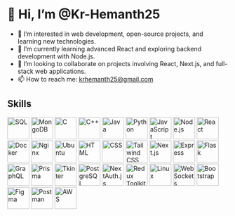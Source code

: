 # 👋 Hi, I’m @Kr-Hemanth25

- 👀 I’m interested in web development, open-source projects, and learning new technologies.
- 🌱 I’m currently learning advanced React and exploring backend development with Node.js.
- 💞️ I’m looking to collaborate on projects involving React, Next.js, and full-stack web applications.
- 📫 How to reach me: krhemanth25@gmail.com


## Skills

<p align="left">
  <img src="https://img.shields.io/badge/-SQL-000?style=for-the-badge&logo=postgresql&logoColor=white" alt="SQL" height="50"/>
  <img src="https://img.shields.io/badge/-MongoDB-47A248?style=for-the-badge&logo=mongodb&logoColor=white" alt="MongoDB" height="50"/>
  <img src="https://img.shields.io/badge/-C-A8B9CC?style=for-the-badge&logo=c&logoColor=white" alt="C" height="50"/>
  <img src="https://img.shields.io/badge/-C++-00599C?style=for-the-badge&logo=c%2B%2B&logoColor=white" alt="C++" height="50"/>
  <img src="https://img.shields.io/badge/-Java-007396?style=for-the-badge&logo=java&logoColor=white" alt="Java" height="50"/>
  <img src="https://img.shields.io/badge/-Python-3776AB?style=for-the-badge&logo=python&logoColor=white" alt="Python" height="50"/>
  <img src="https://img.shields.io/badge/-JavaScript-F7DF1E?style=for-the-badge&logo=javascript&logoColor=white" alt="JavaScript" height="50"/>
  <img src="https://img.shields.io/badge/-Node.js-339933?style=for-the-badge&logo=node.js&logoColor=white" alt="Node.js" height="50"/>
  <img src="https://img.shields.io/badge/-React-61DAFB?style=for-the-badge&logo=react&logoColor=white" alt="React" height="50"/>
  <img src="https://img.shields.io/badge/-Docker-2496ED?style=for-the-badge&logo=docker&logoColor=white" alt="Docker" height="50"/>
  <img src="https://img.shields.io/badge/-Nginx-269539?style=for-the-badge&logo=nginx&logoColor=white" alt="Nginx" height="50"/>
  <img src="https://img.shields.io/badge/-Ubuntu-E95420?style=for-the-badge&logo=ubuntu&logoColor=white" alt="Ubuntu" height="50"/>
  <img src="https://img.shields.io/badge/-HTML5-E34F26?style=for-the-badge&logo=html5&logoColor=white" alt="HTML" height="50"/>
  <img src="https://img.shields.io/badge/-CSS3-1572B6?style=for-the-badge&logo=css3&logoColor=white" alt="CSS" height="50"/>
  <img src="https://img.shields.io/badge/-TailwindCSS-06B6D4?style=for-the-badge&logo=tailwind-css&logoColor=white" alt="Tailwind CSS" height="50"/>
  <img src="https://img.shields.io/badge/-Next.js-000000?style=for-the-badge&logo=next.js&logoColor=white" alt="Next.js" height="50"/>
  <img src="https://img.shields.io/badge/-Express-000000?style=for-the-badge&logo=express&logoColor=white" alt="Express" height="50"/>
  <img src="https://img.shields.io/badge/-Flask-000000?style=for-the-badge&logo=flask&logoColor=white" alt="Flask" height="50"/>
  <img src="https://img.shields.io/badge/-GraphQL-E10098?style=for-the-badge&logo=graphql&logoColor=white" alt="GraphQL" height="50"/>
  <img src="https://img.shields.io/badge/-Prisma-2D3748?style=for-the-badge&logo=prisma&logoColor=white" alt="Prisma" height="50"/>
  <img src="https://img.shields.io/badge/-Tkinter-3C78D8?style=for-the-badge&logo=tkinter&logoColor=white" alt="Tkinter" height="50"/>
  <img src="https://img.shields.io/badge/-PostgreSQL-4169E1?style=for-the-badge&logo=postgresql&logoColor=white" alt="PostgreSQL" height="50"/>
  <img src="https://next-auth.js.org/img/logo/logo-sm.png" alt="NextAuth.js" height="50"/>
  <img src="https://redux-toolkit.js.org/img/redux-logo-landscape.png" alt="Redux Toolkit" height="50"/>
  <img src="https://img.shields.io/badge/-Linux-FCC624?style=for-the-badge&logo=linux&logoColor=white" alt="Linux" height="50"/>
  <img src="https://img.shields.io/badge/-WebSockets-000000?style=for-the-badge&logo=websockets&logoColor=white" alt="WebSockets" height="50"/>
  <img src="https://img.shields.io/badge/-Bootstrap-563D7C?style=for-the-badge&logo=bootstrap&logoColor=white" alt="Bootstrap" height="50"/>
<img src="https://img.shields.io/badge/-Figma-F24E1E?style=for-the-badge&logo=figma&logoColor=white" alt="Figma" height="50"/>
<img src="https://img.shields.io/badge/-Postman-FF6C37?style=for-the-badge&logo=postman&logoColor=white" alt="Postman" height="50"/>
<img src="https://img.shields.io/badge/-AWS-232F3E?style=for-the-badge&logo=amazonaws&logoColor=white" alt="AWS" height="50"/>







</p>

<!---
Krs-Hemanth/Krs-Hemanth is a ✨ special ✨ repository because its `README.md` (this file) appears on your GitHub profile.
You can click the Preview link to take a look at your changes.
--->
